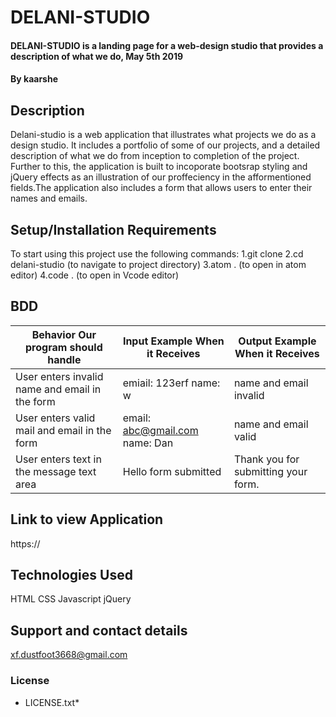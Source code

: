 # DELANI-STUDIO

#### DELANI-STUDIO is a landing page for a web-design studio that provides a description of what we do, May 5th 2019

#### By **kaarshe**

## Description

Delani-studio is a web application that illustrates what projects we do as a design studio. It includes a portfolio of some of our projects, and a detailed description of what we do from inception to completion of the project. Further to this, the application is built to incoporate bootsrap styling and jQuery effects as an illustration of our proffeciency in the afformentioned fields.The application also includes a form that allows users to enter their names and emails.

## Setup/Installation Requirements

To start using this project use the following commands:
1.git clone
2.cd delani-studio (to navigate to project directory)
3.atom . (to open in atom editor)
4.code . (to open in Vcode editor)

## BDD

| Behavior Our program should handle             | Input Example When it Receives | Output Example When it Receives     |
| ---------------------------------------------- | ------------------------------ | ----------------------------------- |
| User enters invalid name and email in the form | emiail: 123erf name: w         | name and email invalid              |
| User enters valid mail and email in the form   | email: abc@gmail.com name: Dan | name and email valid                |
| User enters text in the message text area      | Hello form submitted           | Thank you for submitting your form. |

## Link to view Application

https://

## Technologies Used

HTML
CSS
Javascript
jQuery

## Support and contact details

xf.dustfoot3668@gmail.com

### License

- LICENSE.txt\*
